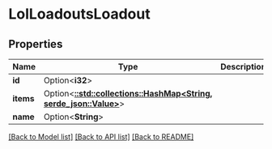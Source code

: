 # LolLoadoutsLoadout

## Properties

Name | Type | Description | Notes
------------ | ------------- | ------------- | -------------
**id** | Option<**i32**> |  | [optional]
**items** | Option<[**::std::collections::HashMap<String, serde_json::Value>**](serde_json::Value.md)> |  | [optional]
**name** | Option<**String**> |  | [optional]

[[Back to Model list]](../README.md#documentation-for-models) [[Back to API list]](../README.md#documentation-for-api-endpoints) [[Back to README]](../README.md)


